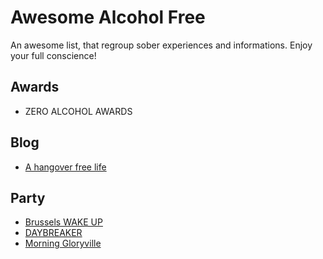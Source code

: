 # Awesome Alcohol Free

An awesome list, that regroup sober experiences and informations. Enjoy your full conscience!

## Awards

- ZERO ALCOHOL AWARDS

## Blog

- [A hangover free life](http://ahangoverfreelife.com)

## Party

- [Brussels WAKE UP](https://www.facebook.com/BrusselsWakeUp/)
- [DAYBREAKER](http://www.daybreaker.com/)
- [Morning Gloryville](http://morninggloryville.com/)
